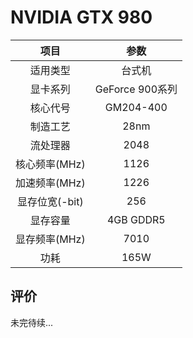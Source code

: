 # NVIDIA GTX 980

| 项目 | 参数 |
| :------: | :------: |
|适用类型 | 台式机|
|显卡系列| GeForce 900系列|
|核心代号| GM204-400 |
|制造工艺| 28nm |
|流处理器| 2048 |
|核心频率(MHz)| 1126 |
|加速频率(MHz)|1226 |
|显存位宽(-bit)| 256 |
|显存容量| 4GB GDDR5 |
|显存频率(MHz)| 7010 |
|功耗|165W |

## 评价

 未完待续...